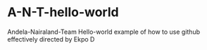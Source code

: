 # A-N-T-hello-world
Andela-Nairaland-Team Hello-world example of how to use github effectively directed by Ekpo D 
